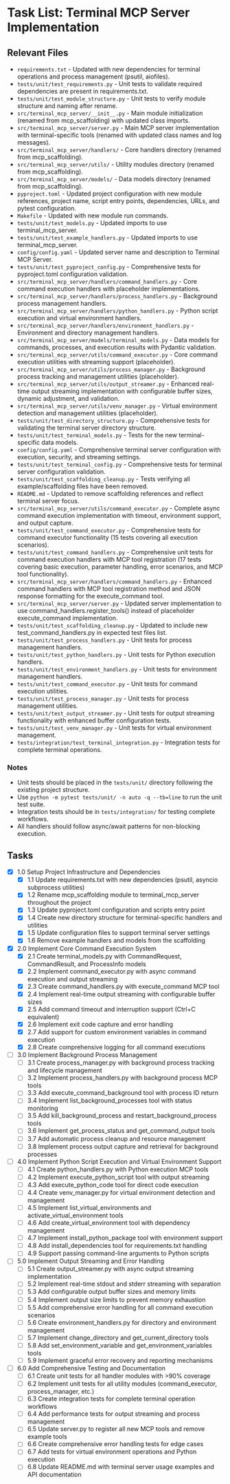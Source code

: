 # Task List: Terminal MCP Server Implementation

## Relevant Files

- `requirements.txt` - Updated with new dependencies for terminal operations and process management (psutil, aiofiles).
- `tests/unit/test_requirements.py` - Unit tests to validate required dependencies are present in requirements.txt.
- `tests/unit/test_module_structure.py` - Unit tests to verify module structure and naming after rename.
- `src/terminal_mcp_server/__init__.py` - Main module initialization (renamed from mcp_scaffolding) with updated class imports.
- `src/terminal_mcp_server/server.py` - Main MCP server implementation with terminal-specific tools (renamed with updated class names and log messages).
- `src/terminal_mcp_server/handlers/` - Core handlers directory (renamed from mcp_scaffolding).
- `src/terminal_mcp_server/utils/` - Utility modules directory (renamed from mcp_scaffolding).
- `src/terminal_mcp_server/models/` - Data models directory (renamed from mcp_scaffolding).
- `pyproject.toml` - Updated project configuration with new module references, project name, script entry points, dependencies, URLs, and pytest configuration.
- `Makefile` - Updated with new module run commands.
- `tests/unit/test_models.py` - Updated imports to use terminal_mcp_server.
- `tests/unit/test_example_handlers.py` - Updated imports to use terminal_mcp_server.
- `config/config.yaml` - Updated server name and description to Terminal MCP Server.
- `tests/unit/test_pyproject_config.py` - Comprehensive tests for pyproject.toml configuration validation.
- `src/terminal_mcp_server/handlers/command_handlers.py` - Core command execution handlers with placeholder implementations.
- `src/terminal_mcp_server/handlers/process_handlers.py` - Background process management handlers.
- `src/terminal_mcp_server/handlers/python_handlers.py` - Python script execution and virtual environment handlers.
- `src/terminal_mcp_server/handlers/environment_handlers.py` - Environment and directory management handlers.
- `src/terminal_mcp_server/models/terminal_models.py` - Data models for commands, processes, and execution results with Pydantic validation.
- `src/terminal_mcp_server/utils/command_executor.py` - Core command execution utilities with streaming support (placeholder).
- `src/terminal_mcp_server/utils/process_manager.py` - Background process tracking and management utilities (placeholder).
- `src/terminal_mcp_server/utils/output_streamer.py` - Enhanced real-time output streaming implementation with configurable buffer sizes, dynamic adjustment, and validation.
- `src/terminal_mcp_server/utils/venv_manager.py` - Virtual environment detection and management utilities (placeholder).
- `tests/unit/test_directory_structure.py` - Comprehensive tests for validating the terminal server directory structure.
- `tests/unit/test_terminal_models.py` - Tests for the new terminal-specific data models.
- `config/config.yaml` - Comprehensive terminal server configuration with execution, security, and streaming settings.
- `tests/unit/test_terminal_config.py` - Comprehensive tests for terminal server configuration validation.
- `tests/unit/test_scaffolding_cleanup.py` - Tests verifying all example/scaffolding files have been removed.
- `README.md` - Updated to remove scaffolding references and reflect terminal server focus.
- `src/terminal_mcp_server/utils/command_executor.py` - Complete async command execution implementation with timeout, environment support, and output capture.
- `tests/unit/test_command_executor.py` - Comprehensive tests for command executor functionality (15 tests covering all execution scenarios).
- `tests/unit/test_command_handlers.py` - Comprehensive unit tests for command execution handlers with MCP tool registration (17 tests covering basic execution, parameter handling, error scenarios, and MCP tool functionality).
- `src/terminal_mcp_server/handlers/command_handlers.py` - Enhanced command handlers with MCP tool registration method and JSON response formatting for the execute_command tool.
- `src/terminal_mcp_server/server.py` - Updated server implementation to use command_handlers.register_tools() instead of placeholder execute_command implementation.
- `tests/unit/test_scaffolding_cleanup.py` - Updated to include new test_command_handlers.py in expected test files list.
- `tests/unit/test_process_handlers.py` - Unit tests for process management handlers.
- `tests/unit/test_python_handlers.py` - Unit tests for Python execution handlers.
- `tests/unit/test_environment_handlers.py` - Unit tests for environment management handlers.
- `tests/unit/test_command_executor.py` - Unit tests for command execution utilities.
- `tests/unit/test_process_manager.py` - Unit tests for process management utilities.
- `tests/unit/test_output_streamer.py` - Unit tests for output streaming functionality with enhanced buffer configuration tests.
- `tests/unit/test_venv_manager.py` - Unit tests for virtual environment management.
- `tests/integration/test_terminal_integration.py` - Integration tests for complete terminal operations.

### Notes

- Unit tests should be placed in the `tests/unit/` directory following the existing project structure.
- Use `python -m pytest tests/unit/ -n auto -q --tb=line` to run the unit test suite.
- Integration tests should be in `tests/integration/` for testing complete workflows.
- All handlers should follow async/await patterns for non-blocking execution.

## Tasks

- [x] 1.0 Setup Project Infrastructure and Dependencies
  - [x] 1.1 Update requirements.txt with new dependencies (psutil, asyncio subprocess utilities)
  - [x] 1.2 Rename mcp_scaffolding module to terminal_mcp_server throughout the project
  - [x] 1.3 Update pyproject.toml configuration and scripts entry point
  - [x] 1.4 Create new directory structure for terminal-specific handlers and utilities
  - [x] 1.5 Update configuration files to support terminal server settings
  - [x] 1.6 Remove example handlers and models from the scaffolding

- [x] 2.0 Implement Core Command Execution System
  - [x] 2.1 Create terminal_models.py with CommandRequest, CommandResult, and ProcessInfo models
  - [x] 2.2 Implement command_executor.py with async command execution and output streaming
  - [x] 2.3 Create command_handlers.py with execute_command MCP tool
  - [x] 2.4 Implement real-time output streaming with configurable buffer sizes
  - [x] 2.5 Add command timeout and interruption support (Ctrl+C equivalent)
  - [x] 2.6 Implement exit code capture and error handling
  - [x] 2.7 Add support for custom environment variables in command execution
  - [x] 2.8 Create comprehensive logging for all command executions

- [ ] 3.0 Implement Background Process Management
  - [ ] 3.1 Create process_manager.py with background process tracking and lifecycle management
  - [ ] 3.2 Implement process_handlers.py with background process MCP tools
  - [ ] 3.3 Add execute_command_background tool with process ID return
  - [ ] 3.4 Implement list_background_processes tool with status monitoring
  - [ ] 3.5 Add kill_background_process and restart_background_process tools
  - [ ] 3.6 Implement get_process_status and get_command_output tools
  - [ ] 3.7 Add automatic process cleanup and resource management
  - [ ] 3.8 Implement process output capture and retrieval for background processes

- [ ] 4.0 Implement Python Script Execution and Virtual Environment Support
  - [ ] 4.1 Create python_handlers.py with Python execution MCP tools
  - [ ] 4.2 Implement execute_python_script tool with output streaming
  - [ ] 4.3 Add execute_python_code tool for direct code execution
  - [ ] 4.4 Create venv_manager.py for virtual environment detection and management
  - [ ] 4.5 Implement list_virtual_environments and activate_virtual_environment tools
  - [ ] 4.6 Add create_virtual_environment tool with dependency management
  - [ ] 4.7 Implement install_python_package tool with environment support
  - [ ] 4.8 Add install_dependencies tool for requirements.txt handling
  - [ ] 4.9 Support passing command-line arguments to Python scripts

- [ ] 5.0 Implement Output Streaming and Error Handling
  - [ ] 5.1 Create output_streamer.py with async output streaming implementation
  - [ ] 5.2 Implement real-time stdout and stderr streaming with separation
  - [ ] 5.3 Add configurable output buffer sizes and memory limits
  - [ ] 5.4 Implement output size limits to prevent memory exhaustion
  - [ ] 5.5 Add comprehensive error handling for all command execution scenarios
  - [ ] 5.6 Create environment_handlers.py for directory and environment management
  - [ ] 5.7 Implement change_directory and get_current_directory tools
  - [ ] 5.8 Add set_environment_variable and get_environment_variables tools
  - [ ] 5.9 Implement graceful error recovery and reporting mechanisms

- [ ] 6.0 Add Comprehensive Testing and Documentation
  - [ ] 6.1 Create unit tests for all handler modules with >90% coverage
  - [ ] 6.2 Implement unit tests for all utility modules (command_executor, process_manager, etc.)
  - [ ] 6.3 Create integration tests for complete terminal operation workflows
  - [ ] 6.4 Add performance tests for output streaming and process management
  - [ ] 6.5 Update server.py to register all new MCP tools and remove example tools
  - [ ] 6.6 Create comprehensive error handling tests for edge cases
  - [ ] 6.7 Add tests for virtual environment operations and Python execution
  - [ ] 6.8 Update README.md with terminal server usage examples and API documentation